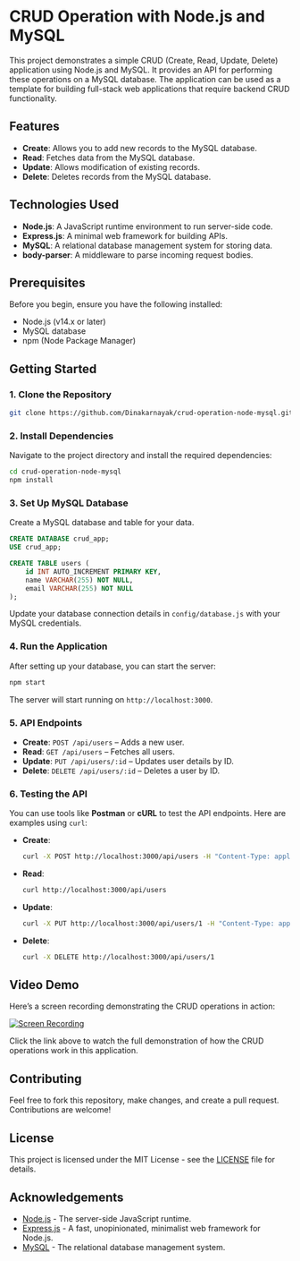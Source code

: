 
# CRUD Operation with Node.js and MySQL

This project demonstrates a simple CRUD (Create, Read, Update, Delete) application using Node.js and MySQL. It provides an API for performing these operations on a MySQL database. The application can be used as a template for building full-stack web applications that require backend CRUD functionality.

## Features

- **Create**: Allows you to add new records to the MySQL database.
- **Read**: Fetches data from the MySQL database.
- **Update**: Allows modification of existing records.
- **Delete**: Deletes records from the MySQL database.
  
## Technologies Used

- **Node.js**: A JavaScript runtime environment to run server-side code.
- **Express.js**: A minimal web framework for building APIs.
- **MySQL**: A relational database management system for storing data.
- **body-parser**: A middleware to parse incoming request bodies.

## Prerequisites

Before you begin, ensure you have the following installed:

- Node.js (v14.x or later)
- MySQL database
- npm (Node Package Manager)

## Getting Started

### 1. Clone the Repository

```bash
git clone https://github.com/Dinakarnayak/crud-operation-node-mysql.git
```

### 2. Install Dependencies

Navigate to the project directory and install the required dependencies:

```bash
cd crud-operation-node-mysql
npm install
```

### 3. Set Up MySQL Database

Create a MySQL database and table for your data.

```sql
CREATE DATABASE crud_app;
USE crud_app;

CREATE TABLE users (
    id INT AUTO_INCREMENT PRIMARY KEY,
    name VARCHAR(255) NOT NULL,
    email VARCHAR(255) NOT NULL
);
```

Update your database connection details in `config/database.js` with your MySQL credentials.

### 4. Run the Application

After setting up your database, you can start the server:

```bash
npm start
```

The server will start running on `http://localhost:3000`.

### 5. API Endpoints

- **Create**: `POST /api/users` – Adds a new user.
- **Read**: `GET /api/users` – Fetches all users.
- **Update**: `PUT /api/users/:id` – Updates user details by ID.
- **Delete**: `DELETE /api/users/:id` – Deletes a user by ID.

### 6. Testing the API

You can use tools like **Postman** or **cURL** to test the API endpoints. Here are examples using `curl`:

- **Create**:  
  ```bash
  curl -X POST http://localhost:3000/api/users -H "Content-Type: application/json" -d '{"name":"John Doe", "email":"john@example.com"}'
  ```

- **Read**:  
  ```bash
  curl http://localhost:3000/api/users
  ```

- **Update**:  
  ```bash
  curl -X PUT http://localhost:3000/api/users/1 -H "Content-Type: application/json" -d '{"name":"Jane Doe", "email":"jane@example.com"}'
  ```

- **Delete**:  
  ```bash
  curl -X DELETE http://localhost:3000/api/users/1
  ```

## Video Demo

Here’s a screen recording demonstrating the CRUD operations in action:

[![Screen Recording](https://img.youtube.com/vi/<video_id>/0.jpg)](https://github.com/Dinakarnayak/crud-operation-node-mysql/blob/main/Screen%20Recording%202025-01-29%20115003.mp4)

Click the link above to watch the full demonstration of how the CRUD operations work in this application.

## Contributing

Feel free to fork this repository, make changes, and create a pull request. Contributions are welcome!

## License

This project is licensed under the MIT License - see the [LICENSE](LICENSE) file for details.

## Acknowledgements

- [Node.js](https://nodejs.org/) - The server-side JavaScript runtime.
- [Express.js](https://expressjs.com/) - A fast, unopinionated, minimalist web framework for Node.js.
- [MySQL](https://www.mysql.com/) - The relational database management system.
